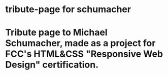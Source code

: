 # tribute-page for schumacher
<h1> Tribute page to Michael Schumacher, made as a project for FCC's HTML&amp;CSS "Responsive Web Design" certification. </h1>
